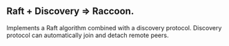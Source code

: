 Raft + Discovery => Raccoon.
---

Implements a Raft algorithm combined with a discovery protocol. Discovery protocol can automatically 
join and detach remote peers. 
